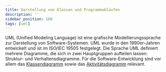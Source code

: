 ```yaml
---
title: Darstellung von Klassen und Programmabläufen
description: ''
sidebar_position: 160
tags: [uml]
---
```


UML (Unified Modeling Language) ist eine grafische Modellierungssprache zur Darstellung von Software-Systemen. UML wurde in den 1990er-Jahren entwickelt und ist im ISO/IEC 19505 festgelegt. Die Sprache UML definiert mehrere Diagramme, die sich in zwei 
Hauptgruppen aufteilen lassen: Struktur- und Verhaltensdiagramme. Für die Software-Entwicklung sind vor allem das [Klassendiagramm](class-diagrams.md) sowie das [Aktivitätsdiagramm](activity-diagrams.md) relevant.
